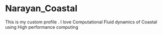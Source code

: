# Narayan_Coastal
This is my custom profile . I love Computational Fluid dynamics of Coastal  using High performance computing 
